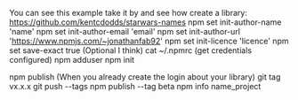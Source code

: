 You can see this example take it by and see how create a library: https://github.com/kentcdodds/starwars-names
npm set init-author-name 'name'
npm set init-author-email 'email'
npm set init-author-url 'https://www.npmjs.com/~jonathanfab92'
npm set init-licence 'licence'
npm set save-exact true (Optional I think)
cat ~/.npmrc (get credentials configured)
npm adduser
npm init
<!-- You have to validate that the name your project already doen't exist or get errors -->
npm publish (When you already create the login about your library)
git tag vx.x.x <!-- Asociado a un commit -->
git push --tags
npm publish --tag beta <!-- Asociar a una versión beta -->
npm info name_project